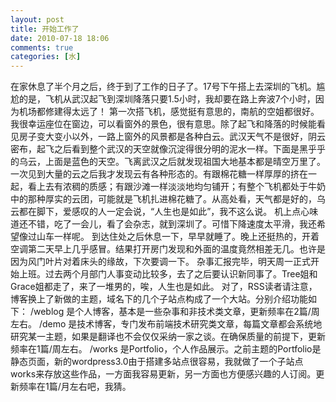 ```yaml
---
layout: post
title: 开始工作了
date: 2010-07-18 18:06
comments: true
categories: [水]
---
```

在家休息了半个月之后，终于到了工作的日子了。17号下午搭上去深圳的飞机。尴尬的是，飞机从武汉起飞到深圳降落只要1.5小时，我却要在路上奔波7个小时，因为机场都修建得太远了！
第一次搭飞机，感觉挺有意思的，南航的空姐都很好。我很幸运座位在窗边，可以看窗外的景色，很有意思。除了起飞和降落的时候能看见房子变大变小以外，一路上窗外的风景都是各种白云。武汉天气不是很好，阴云密布，起飞之后看到整个武汉的天空就像沉淀得很分明的泥水一样。下面是黑乎乎的乌云，上面是蓝色的天空。飞离武汉之后就发现祖国大地基本都是晴空万里了。
一次见到大量的云之后我才发现云有各种形态的。有跟棉花糖一样厚厚的挤在一起，看上去有浓稠的质感；有跟沙滩一样淡淡地均匀铺开；有整个飞机都处于牛奶中的那种厚实的云团，可能就是飞机扎进棉花糖了。从高处看，天气都是好的，乌云都在脚下，爱感叹的人一定会说，“人生也是如此”，我不这么说。
机上点心味道还不错，吃了一会儿，看了会杂志，就到深圳了。可惜下降速度太平滑，我还希望像过山车一样呢。
到达住处之后休息一下，早早就睡了。晚上还挺热的，开着空调第二天早上几乎感冒。结果打开房门发现和外面的温度竟然相差无几。也许是因为风门叶片对着床头的缘故，下次要调一下。
杂事汇报完毕，明天周一正式开始上班。过去两个月部门人事变动比较多，去了之后要认识新同事了。Tree姐和Grace姐都走了，来了一堆男的，唉，人生也是如此。
对了，RSS读者请注意，博客换上了新做的主题，域名下的几个子站点构成了一个大站。分别介绍功能如下：
/weblog 是个人博客，基本是一些杂事和非技术类文章，更新频率在2篇/周左右。
/demo 是技术博客，专门发布前端技术研究类文章，每篇文章都会系统地研究某一主题，如果是翻译也不会仅仅采纳一家之谈。在确保质量的前提下，更新频率在1篇/周左右。
/works 是Portfolio，个人作品展示。之前主题的Portfolio是静态页面，新的wordpress3.0由于搭建多站点很容易，我就做了一个子站点works来存放这些作品，一方面我容易更新，另一方面也方便感兴趣的人订阅。更新频率在1篇/月左右吧，我猜。
